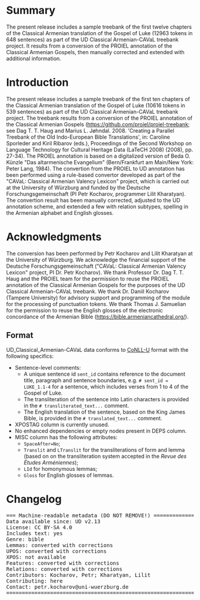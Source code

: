 # Summary

The present release includes a sample treebank of the first twelve chapters of the Classical Armenian translation of the Gospel of Luke (12963 tokens in 648 sentences) as part of the UD Classical Armenian-CAVaL treebank project. It results from a conversion of the PROIEL annotation of the Classical Armenian Gospels, then manually corrected and extended with additional information.

# Introduction

The present release includes a sample treebank of the first ten chapters of the Classical Armenian translation of the Gospel of Luke (10616 tokens in 539 sentences) as part of the UD Classical Armenian-CAVaL treebank project. The treebank results from a conversion of the PROIEL annotation of the Classical Armenian Gospels (https://github.com/proiel/proiel-treebank; see Dag T. T. Haug and Marius L. Jøhndal. 2008. 'Creating a Parallel Treebank of the Old Indo-European Bible Translations', in: Caroline Sporleder and Kiril Ribarov (eds.), Proceedings of the Second Workshop on Language Technology for Cultural Heritage Data (LaTeCH 2008) (2008), pp. 27-34). The PROIEL annotation is based on a digitalized version of Beda O. Künzle "Das altarmenische Evangelium" (Bern/Frankfurt am Main/New York: Peter Lang, 1984). The convertion from the PROIEL to UD annotation has been performed using a rule-based convertor developed as part of the "CAVaL: Classical Armenian Valency Lexicon" project, which is carried out at the University of Würzburg and funded by the Deutsche Forschungsgemeinschaft (PI Petr Kocharov, programmer Lilit Kharatyan). The convertion result has been manually corrected, adjusted to the UD annotation scheme, and extended a few with relation subtypes, spelling in the Armenian alphabet and English glosses. 

# Acknowledgments

The conversion has been performed by Petr Kocharov and Lilit Kharatyan at the University of Würzburg. We acknowledge the financial support of the Deutsche Forschungsgemeinschaft ("CAVaL: Classical Armenian Valency Lexicon" project, PI Dr. Petr Kocharov). We thank Professor Dr. Dag T. T. Haug and the PROIEL team for the permission to reuse the PROIEL annotation of the Classical Armenian Gospels for the purposes of the UD Classical Armenian-CAVaL treebank. We thank Dr. Daniil Kocharov (Tampere University) for advisory support and programming of the module for the processing of punctuation tokens. We thank Thomas J. Samuelian for the permission to reuse the English glosses of the electronic concordance of the Armenian Bible (https://bible.armeniancathedral.org/).

## Format
UD_Classical_Armenian-CAVaL data conforms to [CoNLL-U](http://universaldependencies.org/format.html) format with the following specifics:
* Sentence-level comments:
  * A unique sentence id `sent_id` contains reference to the document title, paragraph and sentence boundaries, e.g. `# sent_id = LUKE_1.1-4` for a sentence, which includes verses from 1 to 4 of the Gospel of Luke.
  * The transliteration of the sentence into Latin characters is provided in the `# transliterated_text...` comment.
  * The English translation of the sentence, based on the King James Bible, is provided in the `# translated_text...` comment.
* XPOSTAG column is currently unused.
* No enhanced dependencies or empty nodes present in DEPS column.
* MISC column has the following attributes:
  * `SpaceAfter=No`;
  * `Translit` and `LTranslit` for the transliterations of form and lemma (based on on the transliteration system accepted in the _Revue des Études Arméniennes_);
  * `LId` for homonymous lemmas;
  * `Gloss` for English glosses of lemmas.

# Changelog

<pre>
=== Machine-readable metadata (DO NOT REMOVE!) ================================
Data available since: UD v2.13
License: CC BY-SA 4.0
Includes text: yes
Genre: bible
Lemmas: converted with corrections
UPOS: converted with corrections
XPOS: not available
Features: converted with corrections
Relations: converted with corrections
Contributors: Kocharov, Petr; Kharatyan, Lilit
Contributing: here
Contact: petr.kocharov@uni-wuerzburg.de
===============================================================================
</pre>
